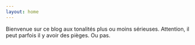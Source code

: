 ```yaml
---
layout: home
---
```


Bienvenue sur ce blog aux tonalités plus ou moins sérieuses. Attention, il peut parfois il y avoir des pièges. Ou pas.
